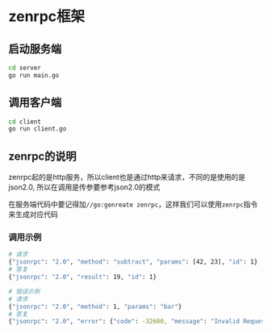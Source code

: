 # zenrpc框架
##  启动服务端
```sh
cd server
go run main.go
```
## 调用客户端
```sh
cd client
go run client.go
```

## zenrpc的说明
zenrpc起的是http服务，所以client也是通过http来请求，不同的是使用的是json2.0,
所以在调用是传参要参考json2.0的模式

在服务端代码中要记得加`//go:genreate zenrpc`，这样我们可以使用`zenrpc`指令来生成对应代码

### 调用示例
```sh
# 请求
{"jsonrpc": "2.0", "method": "subtract", "params": [42, 23], "id": 1}
# 答复
{"jsonrpc": "2.0", "result": 19, "id": 1}

# 错误示例
# 请求
{"jsonrpc": "2.0", "method": 1, "params": "bar"}
# 答复
{"jsonrpc": "2.0", "error": {"code": -32600, "message": "Invalid Request"}, "id": null}
```
